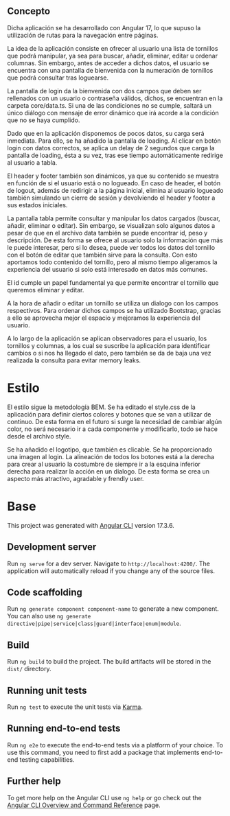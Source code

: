 ## Concepto

Dicha aplicación se ha desarrollado con Angular 17, lo que supuso la utilización de rutas para la navegación entre páginas.

La idea de la aplicación consiste en ofrecer al usuario una lista de tornillos que podrá manipular, ya sea para buscar, añadir, eliminar, editar u ordenar columnas. Sin embargo, antes de acceder a dichos datos, el usuario se encuentra con una pantalla de bienvenida con la numeración de tornillos que podrá consultar tras loguearse.

La pantalla de login da la bienvenida con dos campos que deben ser rellenados con un usuario o contraseña válidos, dichos, se encuentran en la carpeta core/data.ts. Si una de las condiciones no se cumple, saltará un único diálogo con mensaje de error dinámico que irá acorde a la condición que no se haya cumplido.

Dado que en la aplicación disponemos de pocos datos, su carga será inmediata. Para ello, se ha añadido la pantalla de loading. Al clicar en botón login con datos correctos, se aplica un delay de 2 segundos que carga la pantalla de loading, ésta a su vez, tras ese tiempo automáticamente redirige al usuario a tabla.

El header y footer también son dinámicos, ya que su contenido se muestra en función de si el usuario está o no logueado. En caso de header, el botón de logout, además de redirigir a la página inicial, elimina al usuario logueado también simulando un cierre de sesión y devolviendo el header y footer a sus estados iniciales.

La pantalla tabla permite consultar y manipular los datos cargados (buscar, añadir, eliminar o editar). Sin embargo, se visualizan solo algunos datos a pesar de que en el archivo data también se puede encontrar id, peso y descripción. De esta forma se ofrece al usuario solo la información que más le puede interesar, pero si lo desea, puede ver todos los datos del tornillo con el botón de editar que también sirve para la consulta. Con esto aportamos todo contenido del tornillo, pero al mismo tiempo aligeramos la experiencia del usuario si solo está interesado en datos más comunes.

El id cumple un papel fundamental ya que permite encontrar el tornillo que queremos eliminar y editar.

A la hora de añadir o editar un tornillo se utiliza un dialogo con los campos respectivos. Para ordenar dichos campos se ha utilizado Bootstrap, gracias a ello se aprovecha mejor el espacio y mejoramos la experiencia del usuario.

A lo largo de la aplicación se aplican observadores para el usuario, los tornillos y columnas, a los cual se suscribe la aplicación para identificar cambios o si nos ha llegado el dato, pero también se da de baja una vez realizada la consulta para evitar memory leaks.

# Estilo

El estilo sigue la metodología BEM. Se ha editado el style.css de la aplicación para definir ciertos colores y botones que se van a utilizar de continuo. De esta forma en el futuro si surge la necesidad de cambiar algún color, no será necesario ir a cada componente y modificarlo, todo se hace desde el archivo style.

Se ha añadido el logotipo, que también es clicable. Se ha proporcionado una imagen al login. La alineación de todos los botones está a la derecha para crear al usuario la costumbre de siempre ir a la esquina inferior derecha para realizar la acción en un dialogo. De esta forma se crea un aspecto más atractivo, agradable y frendly user.

# Base

This project was generated with [Angular CLI](https://github.com/angular/angular-cli) version 17.3.6.

## Development server

Run `ng serve` for a dev server. Navigate to `http://localhost:4200/`. The application will automatically reload if you change any of the source files.

## Code scaffolding

Run `ng generate component component-name` to generate a new component. You can also use `ng generate directive|pipe|service|class|guard|interface|enum|module`.

## Build

Run `ng build` to build the project. The build artifacts will be stored in the `dist/` directory.

## Running unit tests

Run `ng test` to execute the unit tests via [Karma](https://karma-runner.github.io).

## Running end-to-end tests

Run `ng e2e` to execute the end-to-end tests via a platform of your choice. To use this command, you need to first add a package that implements end-to-end testing capabilities.

## Further help

To get more help on the Angular CLI use `ng help` or go check out the [Angular CLI Overview and Command Reference](https://angular.io/cli) page.
